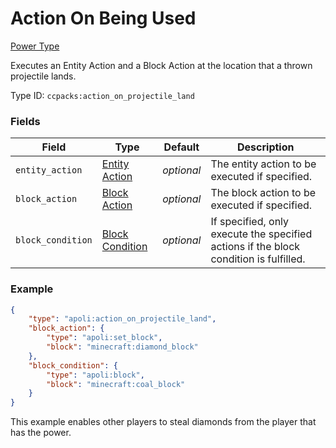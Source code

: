 # Action On Being Used

[Power Type](../power_types.md)

Executes an Entity Action and a Block Action at the location that a thrown projectile lands.

Type ID: `ccpacks:action_on_projectile_land`

### Fields

Field | Type | Default | Description
------|------|---------|-------------
`entity_action` | [Entity Action](../submodules/apoli-docs/docs/entity_actions.md) | _optional_ | The entity action to be executed if specified.
`block_action` | [Block Action](../submodules/apoli-docs/docs/block_actions.md) | _optional_ | The block action to be executed if specified.
`block_condition` | [Block Condition](../submodules/apoli-docs/docs/block_conditions.md) | _optional_ | If specified, only execute the specified actions if the block condition is fulfilled.

### Example
```json
{
    "type": "apoli:action_on_projectile_land",
    "block_action": {
		"type": "apoli:set_block",
		"block": "minecraft:diamond_block"
	},
    "block_condition": {
        "type": "apoli:block",
		"block": "minecraft:coal_block"
    }
}
```
This example enables other players to steal diamonds from the player that has the power.